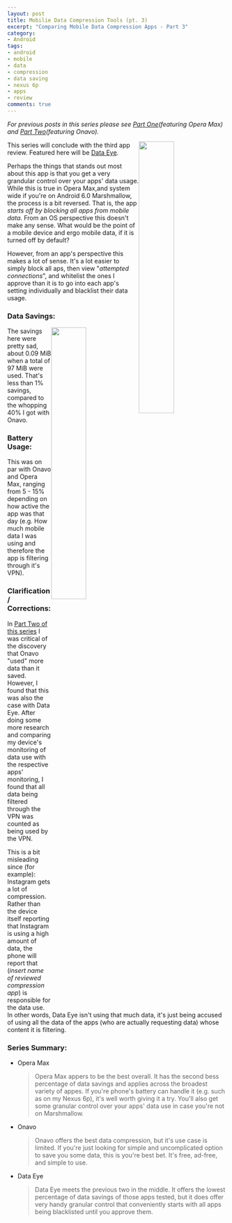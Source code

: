 ```yaml
---
layout: post
title: Mobilie Data Compression Tools (pt. 3)
excerpt: "Comparing Mobile Data Compression Apps - Part 3"
category:
- Android
tags:
- android
- mobile
- data
- compression
- data saving
- nexus 6p
- apps
- review
comments: true
---
```


*For previous posts in this series please see [Part 
One](https://gtbjj.githu.io/android/2016/03/03/Mobil-Data-Compression-pt1.html)(featuring 
Opera Max) and [Part 
Two](https://gtbjj.github.io/android/2016/03/06/0928-Mobile-Data-Compression-pt2.html)(featuring 
Onavo).*

<img style="float: right; height: auto; width: 40%" 
src="https://lh5.ggpht.com/8NPjF9QKplmkMgTgdrysTCO15HBlQewaT3vc94nn1tNAcRGs2g4X6bcjYeAGoPsRaZY=w300-rw">

This series will conclude with the third app review.  Featured here will 
be [Data 
Eye](https://play.google.com/store/apps/details?id=com.lotusflare.datasensor).

Perhaps the things that stands out most about this app is that you get a 
very grandular control over your apps' data usage.  While this is true in 
Opera Max,and system wide if you're on Android 6.0 Marshmallow, the 
process is a bit reversed.  That is, the app *starts off by blocking all 
apps from mobile data*.  From an OS perspective this doesn't make any 
sense.  What would be the point of a mobile device and ergo mobile data, 
if it is turned off by default?

However, from an app's perspective this makes a lot of sense.  It's a lot 
easier to simply block all aps, then view "*attempted connections*", and 
whitelist the ones I approve than it is to go into each app's setting 
individually and blacklist their data usage.

### Data Savings:

<img style="float: right; height: auto; width: 40%" 
src="http://drive.google.com/uc?export=view&id=0B2RH_BSaD6YPb190bmtJd1hxWjA">

The savings here were pretty sad, about 0.09 MiB when a total of 97 MiB 
were used.  That's less than 1% savings, compared to the whopping 40% I 
got with Onavo.

### Battery Usage:

This was on par with Onavo and Opera Max, ranging from 5 - 15% depending 
on how active the app was that day (e.g. How much mobile data I was using 
and therefore the app is filtering through it's VPN).

### Clarification / Corrections:

In [Part Two of this 
series](https://gtbjj.github.io/android/2016/03/06/0928-Mobile-Data-Compression-pt2.html) 
I was critical of the discovery that Onavo "used" more data than it saved.  
However, I found that this was also the case with Data Eye.  After doing 
some more research and comparing my device's monitoring of data use with 
the respective apps' monitoring, I found that all data being filtered 
through the VPN was counted as being used by the VPN.

This is a bit misleading since  (for example): Instagram gets a lot of 
compression.  Rather than the device itself reporting that Instagram is 
using a high amount of data, the phone will report that (*insert name of 
reviewed compression app*) is responsible for the data use.  In other 
words, Data Eye isn't using that much data, it's just being accused of 
using all the data of the apps (who are actually requesting data) whose 
content it is filtering.

### Series Summary:

- Opera Max
    > Opera Max appers to be the best overall.  It has the second bess 
percentage of data savings and applies across the broadest variety of 
appes.  If you're phone's battery can handle it (e.g. such as on my Nexus 
6p), it's well worth giving it a try.  You'll also get some granular 
control over your apps' data use in case you're not on Marshmallow.
- Onavo
    > Onavo offers the best data compression, but it's use case is 
limited.  If you're just looking for simple and uncomplicated option to 
save you some data, this is you're best bet.  It's free, ad-free, and 
simple to use.
- Data Eye
    > Data Eye meets the previous two in the middle.  It offers the lowest 
percentage of data savings of those apps tested, but it does offer very 
handy granular control that conveniently starts with all apps being 
blacklisted until you approve them.
